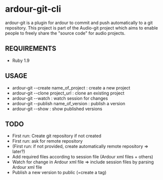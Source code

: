 ardour-git-cli
==============

ardour-git is a plugin for ardour to commit and push automatically to a git repository.
This project is part of the Audio-git project which aims to enable people to freely share the "source code" for audio projects.

REQUIREMENTS
------------

* Ruby 1.9

USAGE
-----

* ardour-git --create name_of_project : create a new project
* ardour-git --clone project_url  : clone an existing project
* ardour-git --watch : watch session for changes
* ardour-git --publish name_of_version : publish a version
* ardour-git --show : show published versions

TODO
----

* First run: Create git repository if not created
* First run: ask for remote repository
* (First run: if not provided, create automatically remote repository => later?)
* Add required files according to session file (Ardour xml files + others)
* Watch for change in Ardour xml file => include session files by parsing Ardour xml file
* Publish a new version to public (=create a tag)
